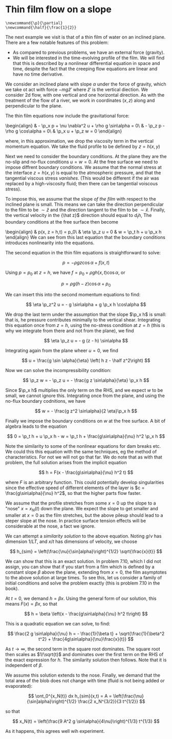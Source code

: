 # Thin film flow on a slope

```{math}
\newcommand{\p}{\partial}
\newcommand{\half}{\frac{1}{2}}
```

The next example we visit is that of a thin film of water on an inclined plane.
There are a few notable features of this problem:
  - As compared to previous problems, we have an external force (gravity).
  - We will be interested in the time-evolving profile of the film.
  We will find that this is described by a nonlinear differential equation in
  space and time, despite the fact that the creeping flow equations are
  linear and have no time derivative.
  
We consider an inclined plane with slope $\alpha$ under the force of gravity,
which we take ot act with force $-m g {\hat z}'$ where ${\hat z}'$ is the 
vertical diection. We consider 2d flow, with one vertical and one horizontal
direction. As with the treatment of the flow of a river, we work in coordinates
$(x,z)$ along and perpendicular to the plane.

The thin film equations now include the gravitational force:

\begin{align}
	& - \p_x p + \nu \nabla^2 u + \rho g \sin\alpha = 0\\
	& - \p_z p - \rho g \cos\alpha = 0\\
	& \p_x u + \p_z w = 0
\end{align}

where, in this approximation, we drop the viscosity term in the
vertical momentum equation. We take the fluid profile to be defined
by $z = h(x,y)$

Next we need to consider the boundary conditions. At the plane they are the
no-slip and no-flux conditions $u = w = 0$. At the free surface we need to 
impose diffrent boundary conditions. We assume that the normal stress
at the interface $z = h(x,y)$ is equal to the atmospheric pressure, and that the
tangential viscous stress *vanishes*. (This would be different
if the air was replaced by a high-viscosity fluid; then there can
be tangential voiscous stress). 

To impose this, we assume that the slope *of the film* with respect to the
inclined plane is small. This means we can take the direction perpendicular
to the film to be $\sim {\hat z}$ and the direction tangent to
the film to be $\sim {\hat x}$. Finally, the vertical velocity in the {\hat z}$
direction should equal to $d_t h$, The boundary conditions at the free surface
then become

\begin{align}
	& p(x, z = h,t) = p_0\\
	& \eta \p_z u = 0
	& w = \p_t h + u \p_x h
\end{align}
We can see from this last equation that the boundary conditions
introduces nonlinearity into the equations.

The second equation in the thin film equations is straightforward to solve:

$$
	p = - \rho g z \cos\alpha + f(x,t)
$$

Using $p = p_0$ at $z = h$, we have $f = p_0 + \rho g h(x,t) \cos\alpha$, or

$$
	p = \rho g (h - z) \cos\alpha + p_0
$$

We can insert this into the second momentum equations to find:

$$
	\eta \p_z^2 u = - g \sin\alpha + g \p_x h \cos\alpha
$$

We drop the last term under the assumption that the slope $\p_x h$ is small:
that is, he pressure contributes minimally to the vertical shear. Integrating
this equation once from $z = h$, using the no-stress condition at $z = h$
(this is why we integrate from there and not from the plane), we find

$$
	\eta \p_z u = - g (z - h) \sin\alpha 
$$

Integrating again from the plane wheer $u = 0$, we find

$$
	u = \frac{g \sin \alpha}{\eta} \left( h z - \half z^2\right)
$$

Now we can solve the incompressibility condition:

$$
	\p_z w = - \p_z u = - \frac{g z \sin\alpha}{\eta} \p_x h
$$

Since $\p_x h$ multiplies the only term on the RHS, and we expect $w$ to be
small, we cannot ignore this. Integrating once from the plane, and using
the no-flux boundary codnitions, we have

$$
	w = - \frac{g z^2 \sin\alpha}{2 \eta}\p_x h
$$

Finally we impose the boundary conditions on $w$ at the free surface.
A bit of algebra leads to the equation

$$
	0 = \p_t h + u \p_x h - w = \p_t h + \frac{g\sin\alpha}{\nu} h^2 \p_x h
$$

Note the similarity to some of the nonlinear equations for dam breaks etc.
We could this this equation with the same techniques, eg the
method of characteristics. For not we will not go that far. We do note
that as with that problem, the full solution arises from the implicit equation

$$
	h = F(x -  \frac{g\sin\alpha}{\nu} h^2 t)
$$

where $F$ is an arbitrary function. This could potentially develop
singularities since the effective speed of different elements of the layer is
$c =  \frac{g\sin\alpha}{\nu} h^2$, so that the higher parts flow faster.

We assume that the profile stretches from some $x = 0$ up the slope 
to a "nose" $x = x_N(t)$ down the plane. We expect the slope to get 
smaller and smaller at $x = 0$ as the film stretches, but the above 
pileup should lead to a steper slope at the nose. In practice surface 
tension effects will be considerable at the nose, a fact we ignore.

We can attempt a *similarity solution* to the above equation. Noting
$g/\nu$ has dimension $1/LT$, and $x/t$ has dimensions of velocity, we 
choose 

$$
	h_{sim} = \left(\frac{\nu}{\sin]alpha}\right)^{1/2} \sqrt{\frac{x}{t}}
$$

We can show that this is an exact solution. In problem 7.10, which I 
did not assign, you can show that if you start from a film which 
is defined by a constant slope $\beta$ above the plane,
extending from $x = 0$, the film asymptotes to the above solution
at large times. To see this, let us consider a family of initial conditions
and solve the problem exactly (this is problem 7.10 in the book).

At $t = 0$, we demand $h = \beta x$. Using the general form of our solution,
this means $F(x) = \beta x$, so that

$$
	h = \beta \left(x -  \frac{g\sin\alpha}{\nu} h^2 t\right)
$$

This is a quadratic equation we can solve, to find:

$$
	\frac{2 g \sin\alpha}{\nu} h = - \frac{1}{\beta t} + 
		\sqrt{\frac{1}{\beta^2 t^2} + \frac{4g\sin\alpha}{\nu}\frac{x}{t}}
$$

As $t \to \infty$, the second term in the square root dominates. The square
root then scales as $1/\sqrt{t}$ and dominates over the first term on
the RHS of the exact expression for $h$. The similarity solution then
follows. Note that it is independent of $\beta$.

We assume this solution extends to the nose. Finally, we demand that the
total area of the blob does not change with time (fluid is not being added
or evaporated):

$$
	\ont_0^{x_N(t)} dx h_{sim}(x,t) = A =  
	\left(\frac{\nu}{\sin]alpha}\right)^{1/2} \frac{2 x_N^{3/2}}{3 t^{1/2}}
$$

so that

$$
	x_N(t) = \left(\frac{9 A^2 g \sin\alpha}{4\nu}\right)^{1/3} t^{1/3}
$$

As it happens, this agrees well wih experiment.



